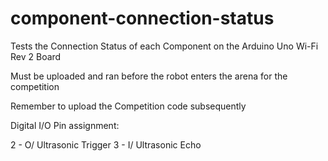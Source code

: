 # component-connection-status
Tests the Connection Status of each Component on the Arduino Uno Wi-Fi Rev 2 Board

Must be uploaded and ran before the robot enters the arena for the competition

Remember to upload the Competition code subsequently


Digital I/O Pin assignment:

2 - O/ Ultrasonic Trigger
3 - I/ Ultrasonic Echo
